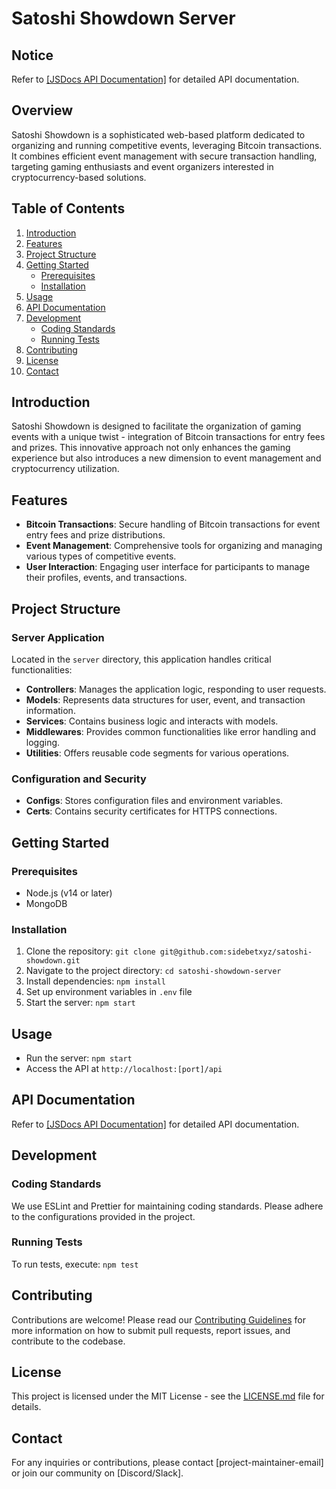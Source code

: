 # Satoshi Showdown Server

## Notice

Refer to [[JSDocs API Documentation]](https://sidebetxyz.github.io/satoshi-showdown/) for detailed API documentation.

## Overview

Satoshi Showdown is a sophisticated web-based platform dedicated to organizing and running competitive events, leveraging Bitcoin transactions. It combines efficient event management with secure transaction handling, targeting gaming enthusiasts and event organizers interested in cryptocurrency-based solutions.

## Table of Contents

1. [Introduction](#introduction)
2. [Features](#features)
3. [Project Structure](#project-structure)
4. [Getting Started](#getting-started)
   - [Prerequisites](#prerequisites)
   - [Installation](#installation)
5. [Usage](#usage)
6. [API Documentation](#api-documentation)
7. [Development](#development)
   - [Coding Standards](#coding-standards)
   - [Running Tests](#running-tests)
8. [Contributing](#contributing)
9. [License](#license)
10. [Contact](#contact)

## Introduction

Satoshi Showdown is designed to facilitate the organization of gaming events with a unique twist - integration of Bitcoin transactions for entry fees and prizes. This innovative approach not only enhances the gaming experience but also introduces a new dimension to event management and cryptocurrency utilization.

## Features

- **Bitcoin Transactions**: Secure handling of Bitcoin transactions for event entry fees and prize distributions.
- **Event Management**: Comprehensive tools for organizing and managing various types of competitive events.
- **User Interaction**: Engaging user interface for participants to manage their profiles, events, and transactions.

## Project Structure

### Server Application

Located in the `server` directory, this application handles critical functionalities:

- **Controllers**: Manages the application logic, responding to user requests.
- **Models**: Represents data structures for user, event, and transaction information.
- **Services**: Contains business logic and interacts with models.
- **Middlewares**: Provides common functionalities like error handling and logging.
- **Utilities**: Offers reusable code segments for various operations.

### Configuration and Security

- **Configs**: Stores configuration files and environment variables.
- **Certs**: Contains security certificates for HTTPS connections.

## Getting Started

### Prerequisites

- Node.js (v14 or later)
- MongoDB

### Installation

1. Clone the repository: `git clone git@github.com:sidebetxyz/satoshi-showdown.git`
2. Navigate to the project directory: `cd satoshi-showdown-server`
3. Install dependencies: `npm install`
4. Set up environment variables in `.env` file
5. Start the server: `npm start`

## Usage

- Run the server: `npm start`
- Access the API at `http://localhost:[port]/api`

## API Documentation

Refer to [[JSDocs API Documentation]](https://sidebetxyz.github.io/satoshi-showdown/) for detailed API documentation.

## Development

### Coding Standards

We use ESLint and Prettier for maintaining coding standards. Please adhere to the configurations provided in the project.

### Running Tests

To run tests, execute: `npm test`

## Contributing

Contributions are welcome! Please read our [Contributing Guidelines](CONTRIBUTING.md) for more information on how to submit pull requests, report issues, and contribute to the codebase.

## License

This project is licensed under the MIT License - see the [LICENSE.md](LICENSE.md) file for details.

## Contact

For any inquiries or contributions, please contact [project-maintainer-email] or join our community on [Discord/Slack].
